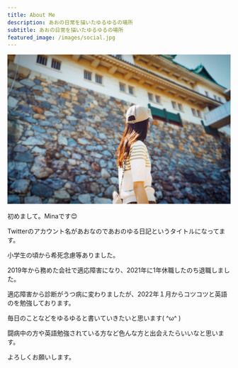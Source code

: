 ```yaml
---
title: About Me
description: あおの日常を描いたゆるゆるの場所
subtitle: あおの日常を描いたゆるゆるの場所
featured_image: /images/social.jpg
---
```


![](images/about/profile.jpg)

初めまして。Minaです😊

Twitterのアカウント名があおなのであおのゆる日記というタイトルになってます。

小学生の頃から希死念慮等ありました。

2019年から務めた会社で適応障害になり、2021年に1年休職したのち退職しました。

適応障害から診断がうつ病に変わりましたが、2022年１月からコツコツと英語のを勉強しております。

毎日のことなどをゆるゆると書いていきたいと思います( ^ω^ )

闘病中の方や英語勉強されている方など色んな方と出会えたらいいなと思います。

よろしくお願いします。
